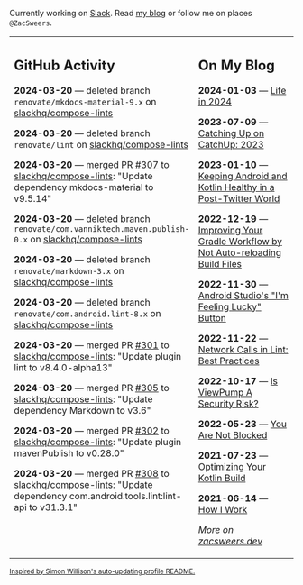 Currently working on [Slack](https://slack.com/). Read [my blog](https://zacsweers.dev/) or follow me on places `@ZacSweers`.

<table><tr><td valign="top" width="60%">

## GitHub Activity
<!-- githubActivity starts -->
**2024-03-20** — deleted branch `renovate/mkdocs-material-9.x` on [slackhq/compose-lints](https://github.com/slackhq/compose-lints)

**2024-03-20** — deleted branch `renovate/lint` on [slackhq/compose-lints](https://github.com/slackhq/compose-lints)

**2024-03-20** — merged PR [#307](https://github.com/slackhq/compose-lints/pull/307) to [slackhq/compose-lints](https://github.com/slackhq/compose-lints): "Update dependency mkdocs-material to v9.5.14"

**2024-03-20** — deleted branch `renovate/com.vanniktech.maven.publish-0.x` on [slackhq/compose-lints](https://github.com/slackhq/compose-lints)

**2024-03-20** — deleted branch `renovate/markdown-3.x` on [slackhq/compose-lints](https://github.com/slackhq/compose-lints)

**2024-03-20** — deleted branch `renovate/com.android.lint-8.x` on [slackhq/compose-lints](https://github.com/slackhq/compose-lints)

**2024-03-20** — merged PR [#301](https://github.com/slackhq/compose-lints/pull/301) to [slackhq/compose-lints](https://github.com/slackhq/compose-lints): "Update plugin lint to v8.4.0-alpha13"

**2024-03-20** — merged PR [#305](https://github.com/slackhq/compose-lints/pull/305) to [slackhq/compose-lints](https://github.com/slackhq/compose-lints): "Update dependency Markdown to v3.6"

**2024-03-20** — merged PR [#302](https://github.com/slackhq/compose-lints/pull/302) to [slackhq/compose-lints](https://github.com/slackhq/compose-lints): "Update plugin mavenPublish to v0.28.0"

**2024-03-20** — merged PR [#308](https://github.com/slackhq/compose-lints/pull/308) to [slackhq/compose-lints](https://github.com/slackhq/compose-lints): "Update dependency com.android.tools.lint:lint-api to v31.3.1"
<!-- githubActivity ends -->
</td><td valign="top" width="40%">

## On My Blog
<!-- blog starts -->
**2024-01-03** — [Life in 2024](https://www.zacsweers.dev/life-in-2024/)

**2023-07-09** — [Catching Up on CatchUp: 2023](https://www.zacsweers.dev/catching-up-on-catchup-2023/)

**2023-01-10** — [Keeping Android and Kotlin Healthy in a Post-Twitter World](https://www.zacsweers.dev/keeping-android-healthy/)

**2022-12-19** — [Improving Your Gradle Workflow by Not Auto-reloading Build Files](https://www.zacsweers.dev/improving-your-workflow-by-not-auto-reloading-build-files/)

**2022-11-30** — [Android Studio's "I'm Feeling Lucky" Button](https://www.zacsweers.dev/android-studios-im-feeling-lucky-button/)

**2022-11-22** — [Network Calls in Lint: Best Practices](https://www.zacsweers.dev/network-calls-in-lint-best-practices/)

**2022-10-17** — [Is ViewPump A Security Risk?](https://www.zacsweers.dev/is-viewpump-a-security-risk/)

**2022-05-23** — [You Are Not Blocked](https://www.zacsweers.dev/you-are-not-blocked/)

**2021-07-23** — [Optimizing Your Kotlin Build](https://www.zacsweers.dev/optimizing-your-kotlin-build/)

**2021-06-14** — [How I Work](https://www.zacsweers.dev/how-i-work/)
<!-- blog ends -->
_More on [zacsweers.dev](https://zacsweers.dev/)_
</td></tr></table>

<sub><a href="https://simonwillison.net/2020/Jul/10/self-updating-profile-readme/">Inspired by Simon Willison's auto-updating profile README.</a></sub>